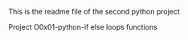 This is the readme file of  the second python project

Project O0x01-python-if else loops functions
